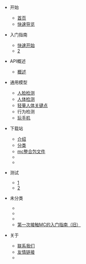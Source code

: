 <!-- docs/_sidebar.md -->

* 开始

    * [首页]()
    * [快速导览]()

* 入门指南

    * [快速开始](start/quick-start)
    * [2]()

* API概述

    * [概述](api/overview)

* 通用模型
    * [人脸检测](api/general/human/face/det)
    * [人体检测](api/general/human/person/det)
    * [轻量人体关键点](api/general/human/person/pose)
    * 行为检测
    * [玩手机](api/general/human/person/hold_phone)

* 下载站

    * [介绍](dowanload/introduce)
    * [分类](dowanload/)
    * [mc整合包文件](dowanload/)
    * [](dowanload/)
    * [](dowanload/)





* 测试

    * [1](setup/game)
    * [2](setup/java)

* 未分类

    * [](undefind/)
    * [](undefind/)
    * [](undefind/)
    * [第一次接触MC的入门指南（旧）](first/main-old)

* 关于

    * [联系我们](undefind/)
    * [友情链接](undefind/)
    * [](undefind/)



